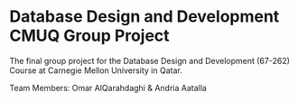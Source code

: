 # Database Design and Development CMUQ Group Project

The final group project for the Database Design and Development (67-262) Course at Carnegie Mellon University in Qatar.

Team Members: Omar AlQarahdaghi & Andria Aatalla
